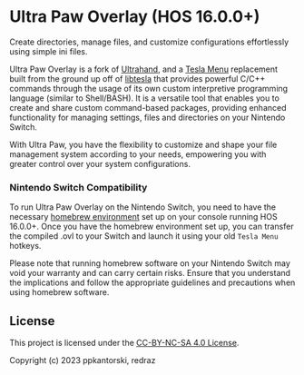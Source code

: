 # Ultra Paw Overlay (HOS 16.0.0+)
Create directories, manage files, and customize configurations effortlessly using simple ini files.

Ultra Paw Overlay is a fork of [Ultrahand](https://github.com/ppkantorski/Ultrahand-Overlay),
and a [Tesla Menu](https://github.com/WerWolv/Tesla-Menu) replacement built from the ground up off of [libtesla](https://github.com/WerWolv/libtesla) that provides powerful C/C++ commands through the usage of its own custom interpretive programming language (similar to Shell/BASH).  It is a versatile tool that enables you to create and share custom command-based packages, providing enhanced functionality for managing settings, files and directories on your Nintendo Switch.

With Ultra Paw, you have the flexibility to customize and shape your file management system according to your needs, empowering you with greater control over your system configurations.



### Nintendo Switch Compatibility
To run Ultra Paw Overlay on the Nintendo Switch, you need to have the necessary [homebrew environment](https://github.com/Atmosphere-NX/Atmosphere) set up on your console running HOS 16.0.0+. Once you have the homebrew environment set up, you can transfer the compiled .ovl to your Switch and launch it using your old `Tesla Menu` hotkeys.

Please note that running homebrew software on your Nintendo Switch may void your warranty and can carry certain risks. Ensure that you understand the implications and follow the appropriate guidelines and precautions when using homebrew software.


## License

This project is licensed under the [CC-BY-NC-SA 4.0 License](LICENSE).

Copyright (c) 2023 ppkantorski, redraz
